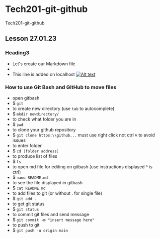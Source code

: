 # Tech201-git-github
Tech201-git-github
## Lesson 27.01.23
### Heading3
- Let's create our Markdown file
- 
- This line is added on localhost
[![Alt text](https://beliciarodriguez.com/post/intro-to-github-talk/git_push_pull_commands.jpg)](https://beliciarodriguez.com/post/intro-to-github-talk/git_push_pull_commands.jpg)
### How to use Git Bash and GitHub to move files
- open gitbash
- $ `git`
- to create new directory (use `tab` to autocomplete)
- $ `mkdir newdirectory/`
- to check what folder you are in
- $ `pwd`
- to clone your github repository
- $ `git clone https:\\github...` must use right click not ctrl v to avoid issues
- to enter folder
- $ `cd (folder address)`
- to produce list of files
- $ `ls`
- to open md file for editing on gitbash (use instructions displayed ^ is ctrl)
- $ `nano README.md`
- to see the file displayed in gitbash
- $ `cat README.md`
- to add files to git (or without . for single file)
- $ `git add .`
- to get git status
- $ `git status`
- to commit git files and send message
- $ `git commit -m "insert message here"`
- to push to git
- $ `git push -u origin main`
